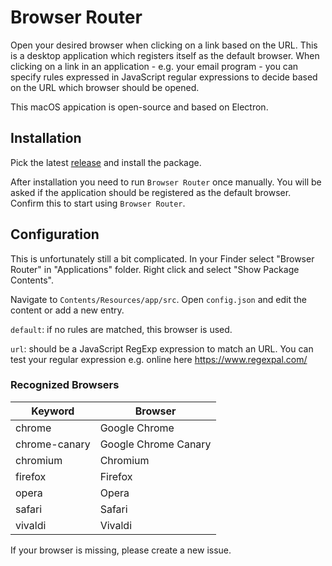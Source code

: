 # Browser Router

Open your desired browser when clicking on a link based on the URL. This is a desktop application which registers itself 
as the default browser. When clicking on a link in an application - e.g. your email program - you can specify rules 
expressed in JavaScript regular expressions to decide based on the URL which browser should be opened.

This macOS appication is open-source and based on Electron.

## Installation

Pick the latest [release](https://github.com/mmmichl/browser-router/releases) and install the package. 

After installation you need to run `Browser Router` once manually. You will be asked if the application should be 
registered as the default browser. Confirm this to start using `Browser Router`.

## Configuration

This is unfortunately still a bit complicated. In your Finder select "Browser Router" in "Applications" folder. 
Right click and select "Show Package Contents". 

Navigate to `Contents/Resources/app/src`. Open `config.json` and edit the content or add a new entry.

`default`: if no rules are matched, this browser is used.

`url`: should be a JavaScript RegExp expression to match an URL. You can test your regular expression e.g. online here https://www.regexpal.com/

### Recognized Browsers
| Keyword       | Browser              |
|---------------|----------------------|
| chrome        | Google Chrome        |
| chrome-canary | Google Chrome Canary |
| chromium      | Chromium             |
| firefox       | Firefox              |
| opera         | Opera                |
| safari        | Safari               |
| vivaldi       | Vivaldi              | 

If your browser is missing, please create a new issue.

